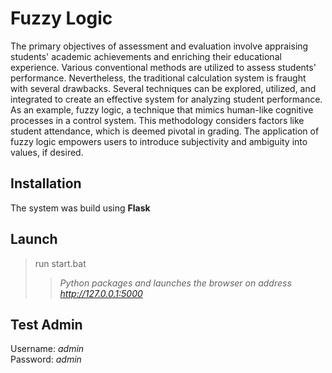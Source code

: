 # Fuzzy Logic

The primary objectives of assessment and evaluation involve appraising students' academic achievements and enriching their educational experience. Various conventional methods are utilized to assess students' performance. Nevertheless, the traditional calculation system is fraught with several drawbacks. Several techniques can be explored, utilized, and integrated to create an effective system for analyzing student performance. As an example, fuzzy logic, a technique that mimics human-like cognitive processes in a control system. This methodology considers factors like student attendance, which is deemed pivotal in grading. The application of fuzzy logic empowers users to introduce subjectivity and ambiguity into values, if desired.

## Installation

The system was build using **Flask**

## Launch
> run start.bat 
>>*Python packages and launches the browser on address http://127.0.0.1:5000*

## Test Admin
Username: *admin* <br>
Password: *admin*

